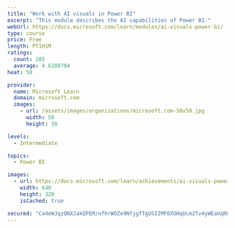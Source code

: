 ```yaml
---
title: "Work with AI visuals in Power BI"
excerpt: "This module describes the AI capabilities of Power BI."
webUrl: https://docs.microsoft.com/learn/modules/ai-visuals-power-bi/
type: course
price: Free
length: PT1H1M
ratings:
  count: 285
  average: 4.6280704
heat: 58

provider:
  name: Microsoft Learn
  domain: microsoft.com
  images:
    - url: /assets/images/organizations/microsoft.com-50x50.jpg
      width: 50
      height: 50

levels:
  - Intermediate

topics:
  - Power BI

images:
  - url: https://docs.microsoft.com/learn/achievements/ai-visuals-power-bi-social.png
    width: 640
    height: 320
    isCached: true

secured: "Ca4eWJqzQNXJakQPEM/nfhrWOZe9NfjgfTgUSIIMF6XOHqUcm2Tv4yWEaUqR8k2pbmXlsLApA6x/2TCV4VSI5Xao44dNkGik5Pz/xF4LI39JkK5YpRgvy/yn+NA6DwEtsLMy/RUxHAnZaGJ9PB/deSRIqTfyFH0fhySrSk61PCVwtrxbswsj7aq6hT5JAvBLZLZpHthV/ebGeVWuyJupqt1HBC9TrT8xYSxU0OGwrdMkw6fUeRgBYnNY2W8LFae2WiB5aOtVtaONQRuUzLjsbQgXDN+Ef5L5xuinRIPaSclbgzftHDtS0DCvffckLK6LNaDg5i+P8vQArQb75suE3einpuDIHwpPxvQJAMETB1nVo7YuCC3MNN3TwnjgM/+ajUT3N7toaBIxwu8W7x/3ToZJYV7+VTgmMML8e47zqVE=;rW2f2Fgk36NKVvrKYlbTJA=="
---
```


